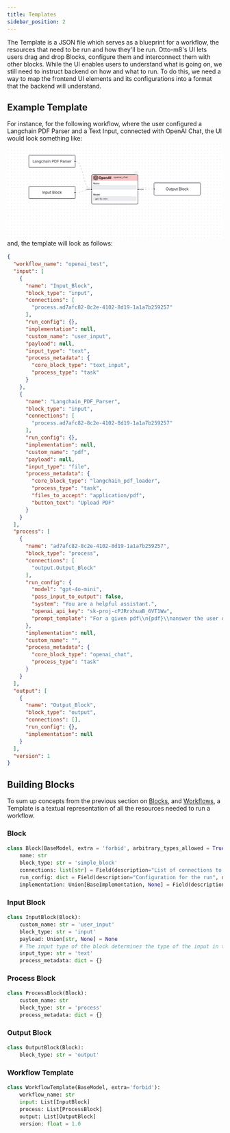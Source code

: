 ```yaml
---
title: Templates
sidebar_position: 2
---
```


The Template is a JSON file which serves as a blueprint for a workflow, the resources
that need to be run and how they'll be run. Otto-m8's UI lets users drag and drop Blocks, configure
them and interconnect them with other blocks. While the UI enables users to understand what is going on,
we still need to instruct backend on how and what to run. To do this, we need a way to map the
frontend UI elements and its configurations into a format that the backend will understand.

## Example Template

For instance, for the following workflow, where the user configured a Langchain PDF Parser and a Text Input, connected
with OpenAI Chat, the UI would look something like:
![template](./imgs/template.png)
and, the template will look as follows:
```json
{
  "workflow_name": "openai_test",
  "input": [
    {
      "name": "Input_Block",
      "block_type": "input",
      "connections": [
        "process.ad7afc82-8c2e-4102-8d19-1a1a7b259257"
      ],
      "run_config": {},
      "implementation": null,
      "custom_name": "user_input",
      "payload": null,
      "input_type": "text",
      "process_metadata": {
        "core_block_type": "text_input",
        "process_type": "task"
      }
    },
    {
      "name": "Langchain_PDF_Parser",
      "block_type": "input",
      "connections": [
        "process.ad7afc82-8c2e-4102-8d19-1a1a7b259257"
      ],
      "run_config": {},
      "implementation": null,
      "custom_name": "pdf",
      "payload": null,
      "input_type": "file",
      "process_metadata": {
        "core_block_type": "langchain_pdf_loader",
        "process_type": "task",
        "files_to_accept": "application/pdf",
        "button_text": "Upload PDF"
      }
    }
  ],
  "process": [
    {
      "name": "ad7afc82-8c2e-4102-8d19-1a1a7b259257",
      "block_type": "process",
      "connections": [
        "output.Output_Block"
      ],
      "run_config": {
        "model": "gpt-4o-mini",
        "pass_input_to_output": false,
        "system": "You are a helpful assistant.",
        "openai_api_key": "sk-proj-cPJRrxhuaB_6VT1Ww",
        "prompt_template": "For a given pdf\\n{pdf}\\nanswer the user question:\\n{user_input}"
      },
      "implementation": null,
      "custom_name": "",
      "process_metadata": {
        "core_block_type": "openai_chat",
        "process_type": "task"
      }
    }
  ],
  "output": [
    {
      "name": "Output_Block",
      "block_type": "output",
      "connections": [],
      "run_config": {},
      "implementation": null
    }
  ],
  "version": 1
}
```

## Building Blocks
To sum up concepts from the previous section on [Blocks](/docs/conceptual-guide/blocks), and 
[Workflows](/docs/conceptual-guide/workflow), a Template is a textual representation of all
the resources needed to run a workflow.

### Block
```python
class Block(BaseModel, extra = 'forbid', arbitrary_types_allowed = True):
    name: str
    block_type: str = 'simple_block'
    connections: list[str] = Field(description="List of connections to other blocks in the model", default=[])
    run_config: dict = Field(description="Configuration for the run", default=None)
    implementation: Union[BaseImplementation, None] = Field(description="The implementation of the block", default=None)
```

### Input Block
```python
class InputBlock(Block):
    custom_name: str = 'user_input'
    block_type: str = 'input'
    payload: Union[str, None] = None
    # The input type of the block determines the type of the input in the run config that will be passed to a model.
    input_type: str = 'text'
    process_metadata: dict = {}
```

### Process Block
```python
class ProcessBlock(Block):
    custom_name: str
    block_type: str = 'process'
    process_metadata: dict = {}
```

### Output Block
```python
class OutputBlock(Block):
    block_type: str = 'output'
```

### Workflow Template
```python
class WorkflowTemplate(BaseModel, extra='forbid'):
    workflow_name: str
    input: List[InputBlock]
    process: List[ProcessBlock]
    output: List[OutputBlock]
    version: float = 1.0
```